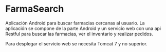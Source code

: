# FarmaSearch
Aplicación Android para buscar farmacias cercanas al usuario. La aplicación se compone de la parte Android y un servicio web con una api Restful para buscar las farmacias, ver el inventario y realizar pedidos.

Para desplegar el servicio web se necesita Tomcat 7 y no superior. 
